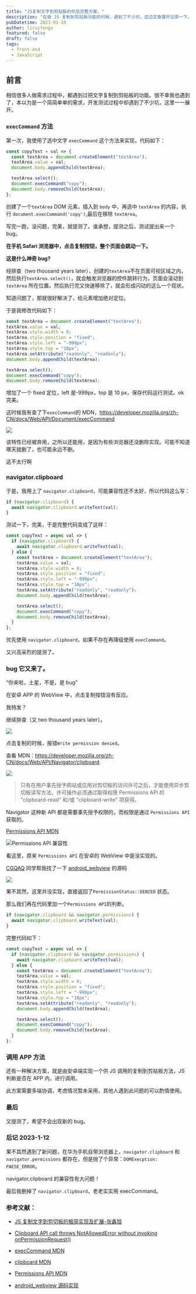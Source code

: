 ```yaml
---
title: "JS复制文字到剪贴板的坑及完整方案。"
description: "在做 JS 复制到剪贴板功能的时候，遇到了不少坑，这边文章展开记录一下。"
pubDatetime: 2023-01-10
author: liruifengv
featured: false
draft: false
tags:
  - front-end
  - JavaScript
---
```


## 前言

相信很多人做需求过程中，都遇到过把文字复制到剪贴板的功能。很不幸我也遇到了，本以为是一个简简单单的需求，开发测试过程中却遇到了不少坑，这里一一展开。

### `execCommand` 方法

第一次，我使用了选中文字 `execCommand` 这个方法来实现，代码如下：

```js
const copyText = val => {
  const textArea = document.createElement("textArea");
  textArea.value = val;
  document.body.appendChild(textArea);

  textArea.select();
  document.execCommand("copy");
  document.body.removeChild(textArea);
};
```

创建了一个`textArea` DOM 元素，插入到 `body` 中，再选中 `textArea` 的内容，执行 `document.execCommand('copy')`,最后在移除 `textArea`。

写完一跑，没问题，完美，就提测了。谁承想，提测之后，测试提出来一个 bug。

**在手机 Safari 浏览器中，点击复制按钮，整个页面会跳动一下。**

**这是什么神奇 bug?**

经排查（two thousand years later），创建的`textArea`不在页面可视区域之内，然后执行`textArea.select()`，就会触发浏览器的控件跳转行为，页面会滚动到 `textArea` 所在位置。然后执行完又快速移除了，就会形成闪动的这么一个现状。

知道问题了，那就很好解决了，给元素增加绝对定位。

于是我修改代码如下：

```js
const textArea = document.createElement("textArea");
textArea.value = val;
textArea.style.width = 0;
textArea.style.position = "fixed";
textArea.style.left = "-999px";
textArea.style.top = "10px";
textArea.setAttribute("readonly", "readonly");
document.body.appendChild(textArea);

textArea.select();
document.execCommand("copy");
document.body.removeChild(textArea);
```

增加了一个 fixed 定位，left 是-999px，top 是 10 px，保存代码运行测试，ok 完美。

这时候我有查了下`execCommand`的 MDN，https://developer.mozilla.org/zh-CN/docs/Web/API/Document/execCommand

![](https://bucket.liruifengv.com/copy-text/exexcommand.png)

该特性已经被弃用，之所以还能用，是因为有些浏览器还没删除实现。可能不知道哪天就删了，也可能永远不删。

这不太行啊

### navigator.clipboard

于是，我用上了 `navigator.clipboard`，可能兼容性还不太好，所以代码这么写：

```js
if (navigator.clipboard) {
  await navigator.clipboard.writeText(val);
}
```

测试一下，完美，于是完整代码变成了这样：

```js
const copyText = async val => {
  if (navigator.clipboard) {
    await navigator.clipboard.writeText(val);
  } else {
    const textArea = document.createElement("textArea");
    textArea.value = val;
    textArea.style.width = 0;
    textArea.style.position = "fixed";
    textArea.style.left = "-999px";
    textArea.style.top = "10px";
    textArea.setAttribute("readonly", "readonly");
    document.body.appendChild(textArea);

    textArea.select();
    document.execCommand("copy");
    document.body.removeChild(textArea);
  }
};
```

优先使用 `navigator.clipboard`，如果不存在再降级使用 `execCommand`。

又兴高采烈的提测了。

### bug 它又来了。

“你来啦，土星，不是，是 bug”

在安卓 APP 的 WebView 中，点击复制按钮没有反应。

我特发？

继续排查（又 two thousand years later）。

![](https://bucket.liruifengv.com/copy-text/error)

点击复制的时候，报错`Write permission denied`。

查看 MDN：https://developer.mozilla.org/zh-CN/docs/Web/API/Navigator/clipboard

![](https://bucket.liruifengv.com/copy-text/clipboard.png)

> 只有在用户事先授予网站或应用对剪切板的访问许可之后，才能使用异步剪切板读写方法。许可操作必须通过取得权限 Permissions API 的 "clipboard-read" 和/或 "clipboard-write" 项获得。

Navigator 这种新 API 都是需要事先授予权限的，而权限是通过 `Permissions API` 获取的。

[Permissions API MDN](https://developer.mozilla.org/zh-CN/docs/Web/API/Permissions_API)

![Permissions API 兼容性](https://bucket.liruifengv.com/copy-text/permission.png)

看这里，原来 `Permissions API` 在安卓的 WebView 中是没实现的。

[CGQAQ](https://github.com/CGQAQ) 同学帮我找了一下 [android_webview](https://chromium.googlesource.com/chromium/src/+/refs/heads/master/android_webview/browser/aw_permission_manager.cc#:~:text=case%20PermissionType::CLIPBOARD_READ_WRITE) 的源码

![](https://bucket.liruifengv.com/copy-text/webview)

果不其然，这里并没实现，直接返回了`PermissionStatus::DENIED` 状态。

那么我们再在代码里加一个`Permissions API`的判断。

```js
if (navigator.clipboard && navigator.permissions) {
  await navigator.clipboard.writeText(val);
}
```

完整代码如下：

```js
const copyText = async val => {
  if (navigator.clipboard && navigator.permissions) {
    await navigator.clipboard.writeText(val);
  } else {
    const textArea = document.createElement("textArea");
    textArea.value = val;
    textArea.style.width = 0;
    textArea.style.position = "fixed";
    textArea.style.left = "-999px";
    textArea.style.top = "10px";
    textArea.setAttribute("readonly", "readonly");
    document.body.appendChild(textArea);

    textArea.select();
    document.execCommand("copy");
    document.body.removeChild(textArea);
  }
};
```

### 调用 APP 方法

还有一种解决方案，就是由安卓端实现一个供 JS 调用的复制到剪贴板方法，JS 判断是否在 APP 内，进行调用。

此方案需要多端协调，考虑情况暂未采用，其他人遇到此问题的可以酌情使用。

### 最后

又提测了，希望不会出现新的 bug。

### 后记 2023-1-12

果不其然遇到了新问题，在华为手机自带浏览器上，`navigator.clipboard` 和 `navigator.permissions` 都存在，但是抛了个异常：`DOMExecption: PAESE_ERROR`。

navigator.clipboard 的兼容性有大问题！

最后我删掉了 `navigator.clipboard`，老老实实用 execCommand。

### 参考文献：

- [JS 复制文字到剪切板的极简实现及扩展-张鑫旭](https://www.zhangxinxu.com/wordpress/2021/10/js-copy-paste-clipboard/)

- [Clipboard API call throws NotAllowedError without invoking onPermissionRequest()](https://stackoverflow.com/questions/61243646/clipboard-api-call-throws-notallowederror-without-invoking-onpermissionrequest/61546346#61546346)

- [execCommand MDN](https://developer.mozilla.org/zh-CN/docs/Web/API/Document/execCommand)

- [clipboard MDN](https://developer.mozilla.org/zh-CN/docs/Web/API/Navigator/clipboard)

- [Permissions API MDN](https://developer.mozilla.org/zh-CN/docs/Web/API/Permissions_API)

- [android_webview 源码实现](https://chromium.googlesource.com/chromium/src/+/refs/heads/master/android_webview/browser/aw_permission_manager.cc#:~:text=case%20PermissionType::CLIPBOARD_READ_WRITE)
